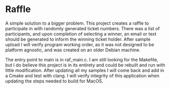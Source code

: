# Raffle
A simple solution to a bigger problem. This project creates a raffle to participate 
in with randomly generated ticket numbers. There was a list of participants, and 
upon completion of selecting a winner, an email or text should be generated to 
inform the winning ticket holder. After sample upload I will verify program working
order, as it was not designed to be platform agnostic, and was created on an older
Debian machine.

The entry point to main is in raf_main.c. I am still looking for the Makefile, but 
I do believe this project is in its entirety and could be rebuilt and run with
little modification. After updating all my samples I will come back and add in a 
Cmake and test with clang. I will verify integrity of this application when 
updating the steps needed to build for MacOS.